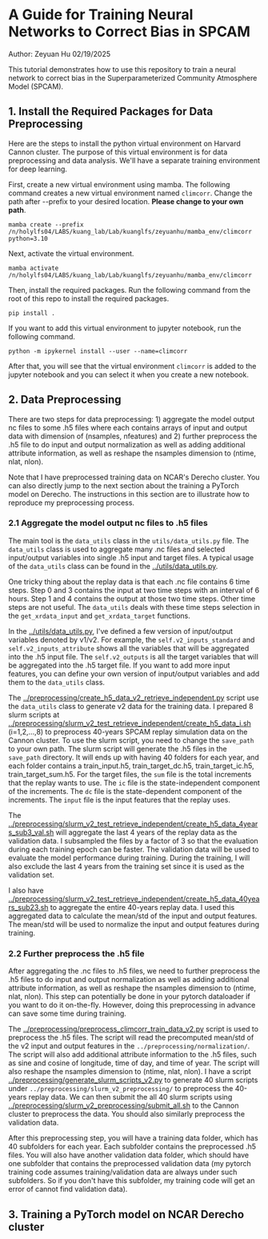 # A Guide for Training Neural Networks to Correct Bias in SPCAM

Author: Zeyuan Hu
02/19/2025

This tutorial demonstrates how to use this repository to train a neural network to correct bias in the Superparameterized Community Atmosphere Model (SPCAM).

## 1. Install the Required Packages for Data Preprocessing

Here are the steps to install the python virtual environment on Harvard Cannon cluster. The purpose of this virtual environment is for data preprocessing and data analysis. We'll have a separate training environment for deep learning.

First, create a new virtual environment using mamba. The following command creates a new virtual environment named `climcorr`. Change the path after --prefix to your desired location. **Please change to your own path**.
```
mamba create --prefix /n/holylfs04/LABS/kuang_lab/Lab/kuanglfs/zeyuanhu/mamba_env/climcorr python=3.10
```

Next, activate the virtual environment.
```
mamba activate /n/holylfs04/LABS/kuang_lab/Lab/kuanglfs/zeyuanhu/mamba_env/climcorr
```

Then, install the required packages. Run the following command from the root of this repo to install the required packages.

```
pip install .
```

If you want to add this virtual environment to jupyter notebook, run the following command.
```
python -m ipykernel install --user --name=climcorr
```
After that, you will see that the virtual environment `climcorr` is added to the jupyter notebook and you can select it when you create a new notebook.


## 2. Data Preprocessing

There are two steps for data preprocessing: 1) aggregate the model output nc files to some .h5 files where each contains arrays of input and output data with dimension of (nsamples, nfeatures) and 2) further preprocess the .h5 file to do input and output normalization as well as adding additional attribute information, as well as reshape the nsamples dimension to (ntime, nlat, nlon).

Note that I have preprocessed training data on NCAR's Derecho cluster. You can also directly jump to the next section about the training a PyTorch model on Derecho. The instructions in this section are to illustrate how to reproduce my preprocessing process.

### 2.1 Aggregate the model output nc files to .h5 files

The main tool is the `data_utils` class in the ```utils/data_utils.py``` file. The `data_utils` class is used to aggregate many .nc files and selected input/output variables into single .h5 input and target files. A typical usage of the `data_utils` class can be found in the [../utils/data_utils.py](../utils/data_utils.py).

One tricky thing about the replay data is that each .nc file contains 6 time steps. Step 0 and 3 contains the input at two time steps with an interval of 6 hours. Step 1 and 4 contains the output at those two time steps. Other time steps are not useful. The `data_utils` deals with these time steps selection in the `get_xrdata_input` and `get_xrdata_target` functions.

In the [../utils/data_utils.py](../utils/data_utils.py), I've defined a few version of input/output variables denoted by v1/v2. For example, the `self.v2_inputs_standard` and `self.v2_inputs_attribute` shows all the variables that will be aggregated into the .h5 input file. The `self.v2_outputs` is all the target variables that will be aggregated into the .h5 target file. If you want to add more input features, you can define your own version of input/output variables and add them to the `data_utils` class.

The [../preprocessing/create_h5_data_v2_retrieve_independent.py](../preprocessing/create_h5_data_v2_retrieve_independent.py) script use the `data_utils` class to generate v2 data for the training data. I prepared 8 slurm scripts at [../preprocessing/slurm_v2_test_retrieve_independent/create_h5_data_i.sh](../preprocessing/slurm_v2_test_retrieve_independent/create_h5_data_1.sh) (i=1,2,...,8) to preprocess 40-years SPCAM replay simulation data on the Cannon cluster. To use the slurm script, you need to change the `save_path` to your own path. The slurm script will generate the .h5 files in the `save_path` directory. It will ends up with having 40 folders for each year, and each folder contains a train_input.h5, train_target_dc.h5, train_target_ic.h5, train_target_sum.h5. For the target files, the `sum` file is the total increments that the replay wants to use. The `ic` file is the state-independent component of the increments. The `dc` file is the state-dependent component of the increments. The `input` file is the input features that the replay uses.

The [../preprocessing/slurm_v2_test_retrieve_independent/create_h5_data_4years_sub3_val.sh](../preprocessing/slurm_v2_test_retrieve_independent/create_h5_data_4years_sub3_val.sh) will aggregate the last 4 years of the replay data as the validation data. I subsampled the files by a factor of 3 so that the evaluation during each training epoch can be faster. The validation data will be used to evaluate the model performance during training. During the training, I will also exclude the last 4 years from the training set since it is used as the validation set.

I also have [../preprocessing/slurm_v2_test_retrieve_independent/create_h5_data_40years_sub23.sh](../preprocessing/slurm_v2_test_retrieve_independent/create_h5_data_40years_sub23.sh) to aggregate the entire 40-years replay data. I used this aggregated data to calculate the mean/std of the input and output features. The mean/std will be used to normalize the input and output features during training.

### 2.2 Further preprocess the .h5 file

After aggregating the .nc files to .h5 files, we need to further preprocess the .h5 files to do input and output normalization as well as adding additional attribute information, as well as reshape the nsamples dimension to (ntime, nlat, nlon). This step can potentially be done in your pytorch dataloader if you want to do it on-the-fly. However, doing this preprocessing in advance can save some time during training. 

The [../preprocessing/preprocess_climcorr_train_data_v2.py](../preprocessing/preprocess_v2.py) script is used to preprocess the .h5 files. The script will read the precomputed mean/std of the v2 input and output features in the `../preprocessing/normalization/`.  The script will also add additional attribute information to the .h5 files, such as sine and cosine of longitude, time of day, and time of year. The script will also reshape the nsamples dimension to (ntime, nlat, nlon). I have a script [../preprocessing/generate_slurm_scripts_v2.py](../preprocessing/generate_slurm_scripts_v2.py) to generate 40 slurm scripts under `../preprocessing/slurm_v2_preprocessing/` to preprocess the 40-years replay data. We can then submit the all 40 slurm scripts using [../preprocessing/slurm_v2_preprocessing/submit_all.sh](../preprocessing/slurm_v2_preprocessing/submit_all.sh) to the Cannon cluster to preprocess the data. You should also similarly preprocess the validation data.

After this preprocessing step, you will have a training data folder, which has 40 subfolders for each year. Each subfolder contains the preprocessed .h5 files. You will also have another validation data folder, which should have one subfolder that contains the preprocessed validation data (my pytorch training code assumes training/validation data are always under such subfolders. So if you don't have this subfolder, my training code will get an error of cannot find validation data).

## 3. Training a PyTorch model on NCAR Derecho cluster

